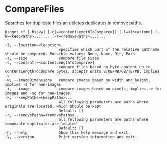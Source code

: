 
# CompareFiles

Searches for duplicate files an deletes duplicates in remove paths.

    Usage: cf [-hisVw] [-c[=<contentLengthToCompare>]] [-l=<location>] [-k=<keepPaths>...]... [-r=<removePaths>...]...

    -l, --location=<location>
                            specifies which part of the relative pathname should be compared. Possible values: None, Name, Dir, Path
    -s, --size              compare file sizes
    -c, --content[=<contentLengthToCompare>]
                            compare files based on byte content up to contentLengthToCompare bytes, accepts units B/KB/MB/GB/TB/PB, implies -s
    -w, --imageDimensions   compare images based on width and height, implies -s for non-images
    -i, --image             compare images based on pixels, implies -w for images and -sc for non-images
    -k, --keepPaths=<keepPaths>...
                            all following parameters are paths where originals are located, which should be kept
                            Default: []
    -r, --removePaths=<removePaths>...
                            all following parameters are paths where removable duplicates are located
                            Default: []
    -h, --help              Show this help message and exit.
    -V, --version           Print version information and exit.
